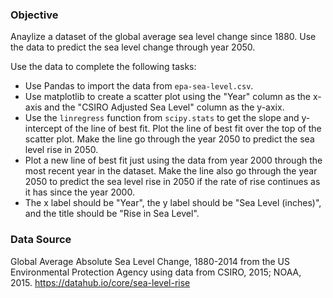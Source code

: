 ### Objective

Anaylize a dataset of the global average sea level change since 1880. Use the data to predict the sea level change through year 2050.

Use the data to complete the following tasks:
* Use Pandas to import the data from `epa-sea-level.csv`.
* Use matplotlib to create a scatter plot using the "Year" column as the x-axis and the "CSIRO Adjusted Sea Level" column as the y-axix.
* Use the `linregress` function from `scipy.stats` to get the slope and y-intercept of the line of best fit. Plot the line of best fit over the top of the scatter plot. Make the line go through the year 2050 to predict the sea level rise in 2050.
* Plot a new line of best fit just using the data from year 2000 through the most recent year in the dataset. Make the line also go through the year 2050 to predict the sea level rise in 2050 if the rate of rise continues as it has since the year 2000.
* The x label should be "Year", the y label should be "Sea Level (inches)", and the title should be "Rise in Sea Level".

### Data Source
Global Average Absolute Sea Level Change, 1880-2014 from the US Environmental Protection Agency using data from CSIRO, 2015; NOAA, 2015.
https://datahub.io/core/sea-level-rise
